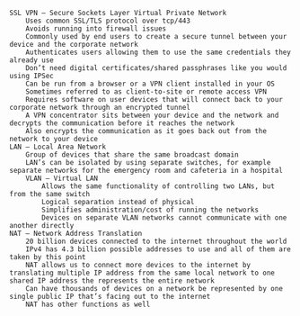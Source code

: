    SSL VPN – Secure Sockets Layer Virtual Private Network
        Uses common SSL/TLS protocol over tcp/443
        Avoids running into firewall issues
        Commonly used by end users to create a secure tunnel between your device and the corporate network 
        Authenticates users allowing them to use the same credentials they already use
        Don’t need digital certificates/shared passphrases like you would using IPSec
        Can be run from a browser or a VPN client installed in your OS
        Sometimes referred to as client-to-site or remote access VPN
        Requires software on user devices that will connect back to your corporate network through an encrypted tunnel 
        A VPN concentrator sits between your device and the network and decrypts the communication before it reaches the network 
        Also encrypts the communication as it goes back out from the network to your device
    LAN – Local Area Network
        Group of devices that share the same broadcast domain
        LAN’s can be isolated by using separate switches, for example separate networks for the emergency room and cafeteria in a hospital 
        VLAN – Virtual LAN
            Allows the same functionality of controlling two LANs, but from the same switch 
            Logical separation instead of physical 
            Simplifies administration/cost of running the networks
            Devices on separate VLAN networks cannot communicate with one another directly 
    NAT – Network Address Translation 
        20 billion devices connected to the internet throughout the world 
        IPv4 has 4.3 billion possible addresses to use and all of them are taken by this point 
        NAT allows us to connect more devices to the internet by translating multiple IP address from the same local network to one shared IP address the represents the entire network 
        Can have thousands of devices on a network be represented by one single public IP that’s facing out to the internet
        NAT has other functions as well

